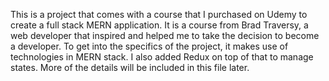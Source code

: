 This is a project that comes with a course that I purchased on Udemy to create a full stack MERN application.
It is a course from Brad Traversy, a web developer that inspired and helped me to take the decision to become a developer.
To get into the specifics of the project, it makes use of technologies in MERN stack.
I also added Redux on top of that to manage states.
More of the details will be included in this file later.
